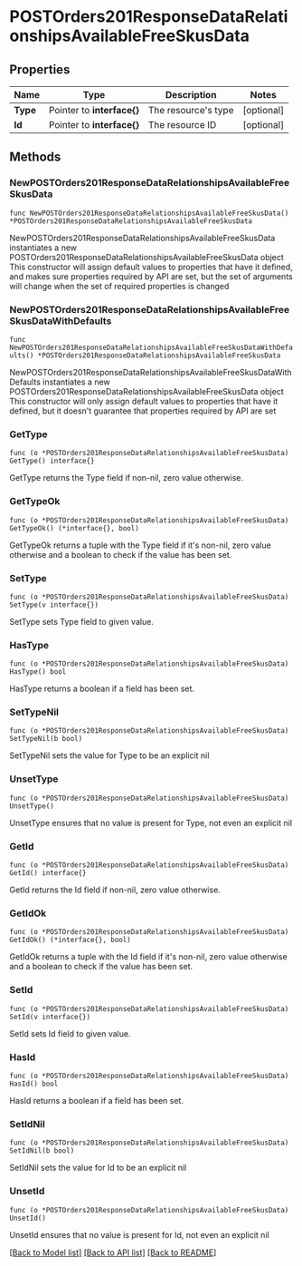 # POSTOrders201ResponseDataRelationshipsAvailableFreeSkusData

## Properties

Name | Type | Description | Notes
------------ | ------------- | ------------- | -------------
**Type** | Pointer to **interface{}** | The resource&#39;s type | [optional] 
**Id** | Pointer to **interface{}** | The resource ID | [optional] 

## Methods

### NewPOSTOrders201ResponseDataRelationshipsAvailableFreeSkusData

`func NewPOSTOrders201ResponseDataRelationshipsAvailableFreeSkusData() *POSTOrders201ResponseDataRelationshipsAvailableFreeSkusData`

NewPOSTOrders201ResponseDataRelationshipsAvailableFreeSkusData instantiates a new POSTOrders201ResponseDataRelationshipsAvailableFreeSkusData object
This constructor will assign default values to properties that have it defined,
and makes sure properties required by API are set, but the set of arguments
will change when the set of required properties is changed

### NewPOSTOrders201ResponseDataRelationshipsAvailableFreeSkusDataWithDefaults

`func NewPOSTOrders201ResponseDataRelationshipsAvailableFreeSkusDataWithDefaults() *POSTOrders201ResponseDataRelationshipsAvailableFreeSkusData`

NewPOSTOrders201ResponseDataRelationshipsAvailableFreeSkusDataWithDefaults instantiates a new POSTOrders201ResponseDataRelationshipsAvailableFreeSkusData object
This constructor will only assign default values to properties that have it defined,
but it doesn't guarantee that properties required by API are set

### GetType

`func (o *POSTOrders201ResponseDataRelationshipsAvailableFreeSkusData) GetType() interface{}`

GetType returns the Type field if non-nil, zero value otherwise.

### GetTypeOk

`func (o *POSTOrders201ResponseDataRelationshipsAvailableFreeSkusData) GetTypeOk() (*interface{}, bool)`

GetTypeOk returns a tuple with the Type field if it's non-nil, zero value otherwise
and a boolean to check if the value has been set.

### SetType

`func (o *POSTOrders201ResponseDataRelationshipsAvailableFreeSkusData) SetType(v interface{})`

SetType sets Type field to given value.

### HasType

`func (o *POSTOrders201ResponseDataRelationshipsAvailableFreeSkusData) HasType() bool`

HasType returns a boolean if a field has been set.

### SetTypeNil

`func (o *POSTOrders201ResponseDataRelationshipsAvailableFreeSkusData) SetTypeNil(b bool)`

 SetTypeNil sets the value for Type to be an explicit nil

### UnsetType
`func (o *POSTOrders201ResponseDataRelationshipsAvailableFreeSkusData) UnsetType()`

UnsetType ensures that no value is present for Type, not even an explicit nil
### GetId

`func (o *POSTOrders201ResponseDataRelationshipsAvailableFreeSkusData) GetId() interface{}`

GetId returns the Id field if non-nil, zero value otherwise.

### GetIdOk

`func (o *POSTOrders201ResponseDataRelationshipsAvailableFreeSkusData) GetIdOk() (*interface{}, bool)`

GetIdOk returns a tuple with the Id field if it's non-nil, zero value otherwise
and a boolean to check if the value has been set.

### SetId

`func (o *POSTOrders201ResponseDataRelationshipsAvailableFreeSkusData) SetId(v interface{})`

SetId sets Id field to given value.

### HasId

`func (o *POSTOrders201ResponseDataRelationshipsAvailableFreeSkusData) HasId() bool`

HasId returns a boolean if a field has been set.

### SetIdNil

`func (o *POSTOrders201ResponseDataRelationshipsAvailableFreeSkusData) SetIdNil(b bool)`

 SetIdNil sets the value for Id to be an explicit nil

### UnsetId
`func (o *POSTOrders201ResponseDataRelationshipsAvailableFreeSkusData) UnsetId()`

UnsetId ensures that no value is present for Id, not even an explicit nil

[[Back to Model list]](../README.md#documentation-for-models) [[Back to API list]](../README.md#documentation-for-api-endpoints) [[Back to README]](../README.md)


